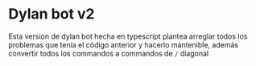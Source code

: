 # Dylan bot v2

Esta version de dylan bot hecha en typescript plantea arreglar todos los problemas que tenía el código anterior y hacerlo mantenible, además convertir todos los commandos a commandos de `/` diagonal